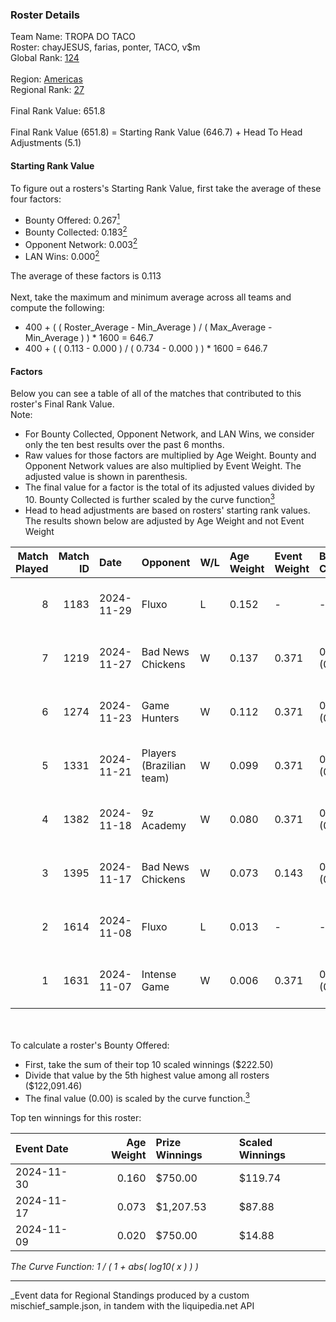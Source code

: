 ### Roster Details<br />
Team Name: TROPA DO TACO<br />
Roster: chayJESUS, farias, ponter, TACO, v$m<br />
Global Rank: [124](../../standings_global_2025_05_05.md)<br />
<br />
Region: [Americas]( ../../standings_americas_2025_05_05.md)<br />
Regional Rank: [27]( ../../standings_americas_2025_05_05.md)<br />
<br />
Final Rank Value:  651.8<br />
<br />
Final Rank Value (651.8) = Starting Rank Value (646.7) + Head To Head Adjustments (5.1)<br />

#### Starting Rank Value<br />
To figure out a rosters's Starting Rank Value, first take the average of these four factors:<br />
- Bounty Offered: 0.267[<sup>1</sup>](#table2)
- Bounty Collected: 0.183[<sup>2</sup>](#table1)
- Opponent Network: 0.003[<sup>2</sup>](#table1)
- LAN Wins: 0.000[<sup>2</sup>](#table1)

The average of these factors is 0.113<br />
<br />
Next, take the maximum and minimum average across all teams and compute the following:<br />
- 400 + ( ( Roster_Average - Min_Average ) / ( Max_Average - Min_Average ) ) * 1600 = 646.7
- 400 + ( ( 0.113 - 0.000 ) / ( 0.734 - 0.000 ) ) * 1600 = 646.7


#### Factors<br />
Below you can see a table of all of the matches that contributed to this roster's Final Rank Value.<br />
Note:<br />

- For Bounty Collected, Opponent Network, and LAN Wins, we consider only the ten best results over the past 6 months.
- Raw values for those factors are multiplied by Age Weight. Bounty and Opponent Network values are also multiplied by Event Weight. The adjusted value is shown in parenthesis.
- The final value for a factor is the total of its adjusted values divided by 10. Bounty Collected is further scaled by the curve function[<sup>3</sup>](#curveFunction)
- Head to head adjustments are based on rosters' starting rank values. The results shown below are adjusted by Age Weight and not Event Weight
<span id="table1"></span><br />


| Match Played | Match ID | Date       | Opponent                 | W/L | Age Weight | Event Weight | Bounty Collected | Opponent Network | LAN Wins  | H2H Adj. | Roster                               |
| -: | -: | :- | :- | :- | :- | :- | :- | :- | :- | -: | :- |
|            8 |     1183 | 2024-11-29 | Fluxo                    | L   | 0.152      | -            | -                | -                | -         |    -1.37 | chayJESUS, farias, ponter, TACO, v$m |
|            7 |     1219 | 2024-11-27 | Bad News Chickens        | W   | 0.137      | 0.371        | 0.000 (0.000)    | 0.087 (0.004)    | 0 (0.000) |     1.86 | chayJESUS, farias, ponter, TACO, v$m |
|            6 |     1274 | 2024-11-23 | Game Hunters             | W   | 0.112      | 0.371        | 0.000 (0.000)    | 0.033 (0.001)    | 0 (0.000) |     1.01 | chayJESUS, farias, ponter, TACO, v$m |
|            5 |     1331 | 2024-11-21 | Players (Brazilian team) | W   | 0.099      | 0.371        | 0.009 (0.000)    | 0.473 (0.017)    | 0 (0.000) |     1.88 | chayJESUS, farias, ponter, TACO, v$m |
|            4 |     1382 | 2024-11-18 | 9z Academy               | W   | 0.080      | 0.371        | 0.000 (0.000)    | 0.103 (0.003)    | 0 (0.000) |     0.81 | chayJESUS, farias, ponter, TACO, v$m |
|            3 |     1395 | 2024-11-17 | Bad News Chickens        | W   | 0.073      | 0.143        | 0.000 (0.000)    | 0.087 (0.001)    | 0 (0.000) |     1.01 | chayJESUS, farias, ponter, TACO, v$m |
|            2 |     1614 | 2024-11-08 | Fluxo                    | L   | 0.013      | -            | -                | -                | -         |    -0.12 | farias, n1ssim, ponter, TACO, v$m    |
|            1 |     1631 | 2024-11-07 | Intense Game             | W   | 0.006      | 0.371        | 0.000 (0.000)    | 0.000 (0.000)    | 0 (0.000) |     0.04 | farias, n1ssim, ponter, TACO, v$m    |

<br />
<span id="table2"></span><br />
To calculate a roster's Bounty Offered:<br />

- First, take the sum of their top 10 scaled winnings ($222.50)
- Divide that value by the 5th highest value among all rosters ($122,091.46)
- The final value (0.00) is scaled by the curve function.[<sup>3</sup>](#curveFunction)

Top ten winnings for this roster:<br />

| Event Date | Age Weight | Prize Winnings | Scaled Winnings |
| :- | -: | :- | :- |
| 2024-11-30 |      0.160 | $750.00        | $119.74         |
| 2024-11-17 |      0.073 | $1,207.53      | $87.88          |
| 2024-11-09 |      0.020 | $750.00        | $14.88          |


<span id="curveFunction"></span>_The Curve Function: 1 / ( 1 + abs( log10( x ) ) )_<br />

---
_Event data for Regional Standings produced by a custom mischief_sample.json, in tandem with the liquipedia.net API<br />
